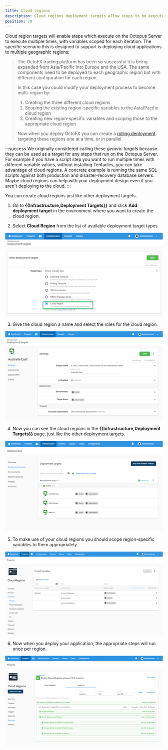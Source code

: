 ```yaml
---
title: Cloud regions
description: Cloud regions deployment targets allow steps to be executed multiple times to support deploying cloud applications in numerous geographic regions.
position: 70
---
```


Cloud region targets will enable steps which execute on the Octopus Server to execute multiple times, with variables scoped for each iteration. The specific scenario this is designed to support is deploying cloud applications to multiple geographic regions:

> The OctoFX trading platform has been so successful it is being expanded from Asia/Pacific into Europe and the USA. The same components need to be deployed to each geographic region but with different configuration for each region.
>
>
> In this case you could modify your deployment process to become multi-region by:
>
> 1. Creating the three different cloud regions
> 2. Scoping the existing region-specific variables to the Asia/Pacific cloud region
> 3. Creating new region-specific variables and scoping those to the appropriate cloud region
>
>
>
> Now when you deploy OctoFX you can create a [rolling deployment](/docs/deployments/patterns/rolling-deployments.md) targeting these regions one at a time, or in parallel.

:::success
We originally considered calling these _generic targets_ because they can be used as a target for any steps that run on the Octopus Server. For example if you have a script step you want to run multiple times with different variable values, without installing Tentacles, you can take advantage of cloud regions. A concrete example is running the same SQL scripts against both production and disaster-recovery database servers. Maybe cloud regions can help with your deployment design even if you aren't deploying to the cloud.
:::

You can create cloud regions just like other deployment targets.

1. Go to **{{Infrastructure,Deployment Targets}}** and click **Add deployment target** in the environment where you want to create the cloud region.

2. Select **Cloud Region** from the list of available deployment target types.

![](images/adding-new-cloud-region.png "width=500")

3. Give the cloud region a name and select the roles for the cloud region.

![](images/adding-new-cloud-region-part2.png "width=500")

4. Now you can see the cloud regions in the **{{Infrastructure,Deployment Targets}}** page, just like the other deployment targets.

![](images/cloud-region-list.png "width=500")

5. To make use of your cloud regions you should scope region-specific variables to them appropriately.

![](images/project-with-cloud-region-scoped-variables.png "width=500")

6. Now when you deploy your application, the appropriate steps will run once per region.

![](images/cloud-region-deployment-complete.png "width=500")
